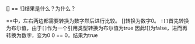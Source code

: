 [] == ![]结果是什么？为什么？


==中，左右两边都需要转换为数字然后进行比较。
[]转换为数字0。
`![]`首先转换为布尔值，由于`[]`作为一个引用类型转换为布尔值为true
因此![]为false，进而再转换为数字，变为0
0 == 0，结果为true